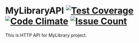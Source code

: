 # MyLibraryAPI [![Test Coverage](https://codeclimate.com/github/biske/my_library_api/badges/coverage.svg)](https://codeclimate.com/github/biske/my_library_api/coverage) [![Code Climate](https://codeclimate.com/github/biske/my_library_api/badges/gpa.svg)](https://codeclimate.com/github/biske/my_library_api) [![Issue Count](https://codeclimate.com/github/biske/my_library_api/badges/issue_count.svg)](https://codeclimate.com/github/biske/my_library_api)

This is HTTP API for MyLibrary project.